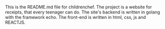 This is the README.md file for childrenchef. The project is a website for receipts, that every teenager  can do. The site's backend is written in golang with the framework echo. The front-end is written in html, css, js and REACTJS.
